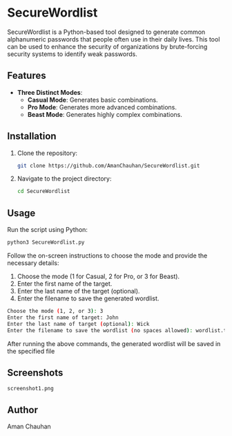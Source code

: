 # SecureWordlist

SecureWordlist is a Python-based tool designed to generate common alphanumeric passwords that people often use in their daily lives. This tool can be used to enhance the security of organizations by brute-forcing security systems to identify weak passwords.

## Features

- **Three Distinct Modes**:
  - **Casual Mode**: Generates basic combinations.
  - **Pro Mode**: Generates more advanced combinations.
  - **Beast Mode**: Generates highly complex combinations.

## Installation

1. Clone the repository:

    ```sh
    git clone https://github.com/AmanChauhan/SecureWordlist.git
    ```

2. Navigate to the project directory:

    ```sh
    cd SecureWordlist
    ```

## Usage

Run the script using Python:

```sh
python3 SecureWordlist.py
```

Follow the on-screen instructions to choose the mode and provide the necessary details:

1. Choose the mode (1 for Casual, 2 for Pro, or 3 for Beast).
2. Enter the first name of the target.
3. Enter the last name of the target (optional).
4. Enter the filename to save the generated wordlist.

```sh
Choose the mode (1, 2, or 3): 3
Enter the first name of target: John
Enter the last name of target (optional): Wick
Enter the filename to save the wordlist (no spaces allowed): wordlist.txt
```
After running the above commands, the generated wordlist will be saved in the specified file

## Screenshots

`screenshot1.png`

## Author
Aman Chauhan
